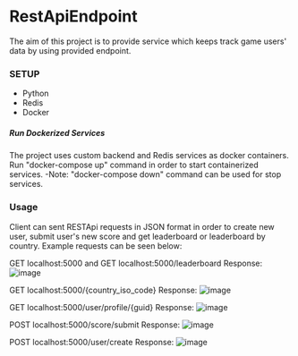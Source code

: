 # RestApiEndpoint

The aim of this project is to provide service which keeps track game users' data by using provided endpoint.

### SETUP
- Python
- Redis
- Docker

##### Run Dockerized Services

The project uses custom backend and Redis services as docker containers. Run "docker-compose up" command in order to start containerized services.
-Note: "docker-compose down" command can be used for stop services.

### Usage

Client can sent RESTApi requests in JSON format in order to create new user, submit user's new score and get leaderboard or leaderboard by country. 
Example requests can be seen below:

GET localhost:5000 and GET localhost:5000/leaderboard
Response:
![image](https://user-images.githubusercontent.com/45763123/112211000-70920700-8c2c-11eb-9025-0da23fc5a143.png)

GET localhost:5000/{country_iso_code}
Response:
![image](https://user-images.githubusercontent.com/45763123/112211327-d2527100-8c2c-11eb-847b-eceb8537d541.png)

GET localhost:5000/user/profile/{guid}
Response:
![image](https://user-images.githubusercontent.com/45763123/112211841-54db3080-8c2d-11eb-97ff-c71a805c523a.png)

POST localhost:5000/score/submit
Response:
![image](https://user-images.githubusercontent.com/45763123/112211422-ee561280-8c2c-11eb-8e1f-863cfa9a181f.png)

POST localhost:5000/user/create
Response:
![image](https://user-images.githubusercontent.com/45763123/112211567-1c3b5700-8c2d-11eb-9b9d-010e8307f88f.png)




